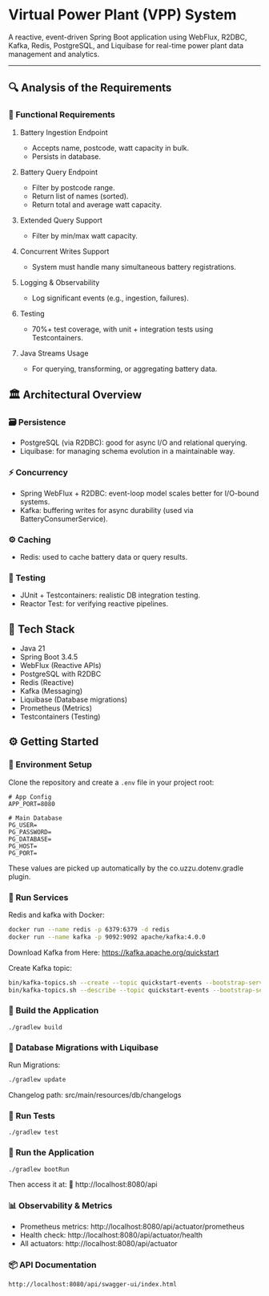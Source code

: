 # Virtual Power Plant (VPP) System

A reactive, event-driven Spring Boot application using WebFlux, R2DBC, Kafka, Redis, PostgreSQL, and Liquibase for real-time power plant data management and analytics.

---

## 🔍 Analysis of the Requirements
### 🧩 Functional Requirements
1. Battery Ingestion Endpoint
   - Accepts name, postcode, watt capacity in bulk.
   - Persists in database.

2. Battery Query Endpoint
    - Filter by postcode range.
    - Return list of names (sorted).
    - Return total and average watt capacity.

3. Extended Query Support
   - Filter by min/max watt capacity.

4. Concurrent Writes Support
   - System must handle many simultaneous battery registrations.

5. Logging & Observability
   - Log significant events (e.g., ingestion, failures).

6. Testing
   - 70%+ test coverage, with unit + integration tests using Testcontainers.

7. Java Streams Usage
   - For querying, transforming, or aggregating battery data.


## 🏛 Architectural Overview

###
### 🗃️ Persistence
- PostgreSQL (via R2DBC): good for async I/O and relational querying.
- Liquibase: for managing schema evolution in a maintainable way.

### ⚡ Concurrency
- Spring WebFlux + R2DBC: event-loop model scales better for I/O-bound systems.
- Kafka: buffering writes for async durability (used via BatteryConsumerService).

### ⚙️ Caching
- Redis: used to cache battery data or query results.

### 🧪 Testing
- JUnit + Testcontainers: realistic DB integration testing.
- Reactor Test: for verifying reactive pipelines.

## 🚀 Tech Stack

- Java 21
- Spring Boot 3.4.5
- WebFlux (Reactive APIs)
- PostgreSQL with R2DBC
- Redis (Reactive)
- Kafka (Messaging)
- Liquibase (Database migrations)
- Prometheus (Metrics)
- Testcontainers (Testing)

## ⚙️ Getting Started
### 🌱 Environment Setup
Clone the repository and create a `.env` file in your project root:

```env
# App Config
APP_PORT=8080

# Main Database
PG_USER=
PG_PASSWORD=
PG_DATABASE=
PG_HOST=
PG_PORT=
```

These values are picked up automatically by the co.uzzu.dotenv.gradle plugin.

### 🐬 Run Services
Redis and kafka with Docker:
```bash
docker run --name redis -p 6379:6379 -d redis
docker run --name kafka -p 9092:9092 apache/kafka:4.0.0  
```
Download Kafka from Here: https://kafka.apache.org/quickstart

Create Kafka topic:
```bash
bin/kafka-topics.sh --create --topic quickstart-events --bootstrap-server localhost:9092
bin/kafka-topics.sh --describe --topic quickstart-events --bootstrap-server localhost:9092
```

### 🐘 Build the Application

```
./gradlew build
```

###  🧬 Database Migrations with Liquibase

Run Migrations:
```bash
./gradlew update
```
Changelog path: src/main/resources/db/changelogs

### 🧪 Run Tests

```
./gradlew test
```

### 🚀 Run the Application
```bash
./gradlew bootRun
```
Then access it at:
📍 http://localhost:8080/api


###  📊 Observability & Metrics
- Prometheus metrics: http://localhost:8080/api/actuator/prometheus
- Health check: http://localhost:8080/api/actuator/health
- All actuators: http://localhost:8080/api/actuator

### 📦 API Documentation 
```bash
http://localhost:8080/api/swagger-ui/index.html
```

